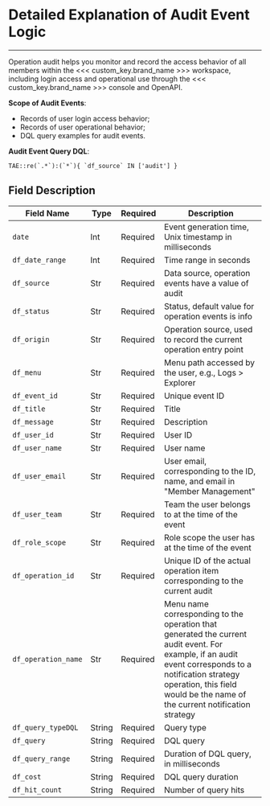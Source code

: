 # Detailed Explanation of Audit Event Logic
---

Operation audit helps you monitor and record the access behavior of all members within the <<< custom_key.brand_name >>> workspace, including login access and operational use through the <<< custom_key.brand_name >>> console and OpenAPI.

**Scope of Audit Events**:

- Records of user login access behavior;
- Records of user operational behavior;
- DQL query examples for audit events.

**Audit Event Query DQL**:

```
TAE::re(`.*`):(`*`){ `df_source` IN ['audit'] }
```

## Field Description

| Field Name | Type | Required | Description |
| --- | --- | --- | --- |
| `date` | Int | Required | Event generation time, Unix timestamp in milliseconds |
| `df_date_range` | Int | Required | Time range in seconds |
| `df_source` | Str | Required | Data source, operation events have a value of audit |
| `df_status` | Str | Required | Status, default value for operation events is info |
| `df_origin` | Str | Required | Operation source, used to record the current operation entry point |
| `df_menu` | Str | Required | Menu path accessed by the user, e.g., Logs > Explorer |
| `df_event_id` | Str | Required | Unique event ID |
| `df_title` | Str | Required | Title |
| `df_message` | Str | Required | Description |
| `df_user_id` | Str | Required | User ID |
| `df_user_name` | Str | Required | User name |
| `df_user_email` | Str | Required | User email, corresponding to the ID, name, and email in "Member Management" |
| `df_user_team` | Str | Required | Team the user belongs to at the time of the event |
| `df_role_scope` | Str | Required | Role scope the user has at the time of the event |
| `df_operation_id` | Str | Required | Unique ID of the actual operation item corresponding to the current audit |
| `df_operation_name` | Str | Required | Menu name corresponding to the operation that generated the current audit event. For example, if an audit event corresponds to a notification strategy operation, this field would be the name of the current notification strategy |
| `df_query_typeDQL` | String | Required | Query type |
| `df_query` | String | Required | DQL query |
| `df_query_range` | String | Required | Duration of DQL query, in milliseconds |
| `df_cost` | String | Required | DQL query duration |
| `df_hit_count` | String | Required | Number of query hits |